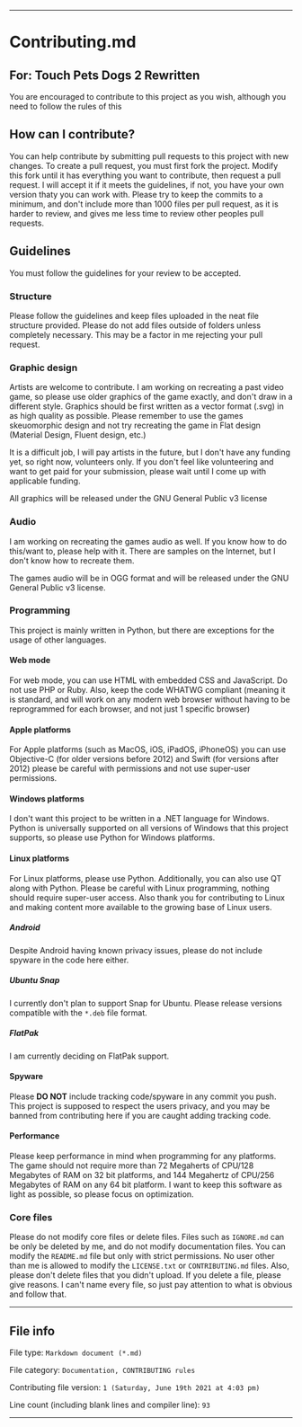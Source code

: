
***

# Contributing.md

## For: Touch Pets Dogs 2 Rewritten

You are encouraged to contribute to this project as you wish, although you need to follow the rules of this 

## How can I contribute?

You can help contribute by submitting pull requests to this project with new changes. To create a pull request, you must first fork the project. Modify this fork until it has everything you want to contribute, then request a pull request. I will accept it if it meets the guidelines, if not, you have your own version thaty you can work with. Please try to keep the commits to a minimum, and don't include more than 1000 files per pull request, as it is harder to review, and gives me less time to review other peoples pull requests.

## Guidelines

You must follow the guidelines for your review to be accepted.

### Structure

Please follow the guidelines and keep files uploaded in the neat file structure provided. Please do not add files outside of folders unless completely necessary. This may be a factor in me rejecting your pull request.

### Graphic design

Artists are welcome to contribute. I am working on recreating a past video game, so please use older graphics of the game exactly, and don't draw in a different style. Graphics should be first written as a vector format (.svg) in as high quality as possible. Please remember to use the games skeuomorphic design and not try recreating the game in Flat design (Material Design, Fluent design, etc.)

It is a difficult job, I will pay artists in the future, but I don't have any funding yet, so right now, volunteers only. If you don't feel like volunteering and want to get paid for your submission, please wait until I come up with applicable funding.

All graphics will be released under the GNU General Public v3 license

### Audio

I am working on recreating the games audio as well. If you know how to do this/want to, please help with it. There are samples on the Internet, but I don't know how to recreate them.

The games audio will be in OGG format and will be released under the GNU General Public v3 license.

### Programming

This project is mainly written in Python, but there are exceptions for the usage of other languages.

#### Web mode

For web mode, you can use HTML with embedded CSS and JavaScript. Do not use PHP or Ruby. Also, keep the code WHATWG compliant (meaning it is standard, and will  work on any modern web browser without having to be reprogrammed for each browser, and not just 1 specific browser)

#### Apple platforms

For Apple platforms (such as MacOS, iOS, iPadOS, iPhoneOS) you can use Objective-C (for older versions before 2012) and Swift (for versions after 2012) please be careful with permissions and not use super-user permissions.

#### Windows platforms

I don't want this project to be written in a .NET language for Windows. Python is universally supported on all versions of Windows that this project supports, so please use Python for Windows platforms.

#### Linux platforms

For Linux platforms, please use Python. Additionally, you can also use QT along with Python. Please be careful with Linux programming, nothing should require super-user access. Also thank you for contributing to Linux and making content more available to the growing base of Linux users.

##### Android

Despite Android having known privacy issues, please do not include spyware in the code here either.

##### Ubuntu Snap

I currently don't plan to support Snap for Ubuntu. Please release versions compatible with the `*.deb` file format.

##### FlatPak

I am currently deciding on FlatPak support.

#### Spyware

Please **DO NOT** include tracking code/spyware in any commit you push. This project is supposed to respect the users privacy, and you may be banned from contributing here if you are caught adding tracking code.

#### Performance

Please keep performance in mind when programming for any platforms. The game should not require more than 72 Megaherts of CPU/128 Megabytes of RAM on 32 bit platforms, and 144 Megahertz of CPU/256 Megabytes of RAM on any 64 bit platform. I want to keep this software as light as possible, so please focus on optimization.

### Core files

Please do not modify core files or delete files. Files such as `IGNORE.md` can be only be deleted by me, and do not modify documentation files. You can modify the `README.md` file but only with strict permissions. No user other than me is allowed to modify the `LICENSE.txt` or `CONTRIBUTING.md` files. Also, please don't delete files that you didn't upload. If you delete a file, please give reasons. I can't name every file, so just pay attention to what is obvious and follow that.

***

## File info

File type: `Markdown document (*.md)`

File category: `Documentation, CONTRIBUTING rules`

Contributing file version: `1 (Saturday, June 19th 2021 at 4:03 pm)`

Line count (including blank lines and compiler line): `93`

***

